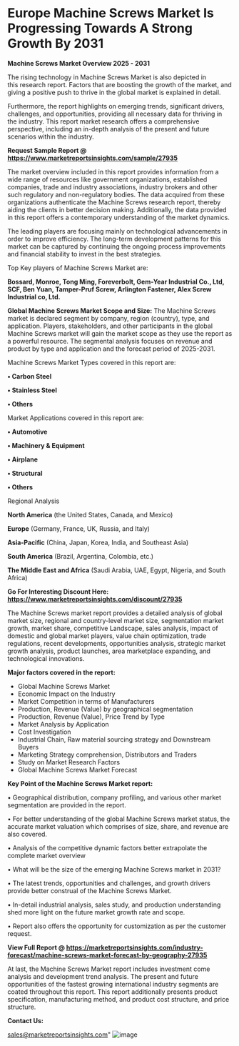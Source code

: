 # Europe Machine Screws Market Is Progressing Towards A Strong Growth By 2031

<Strong> Machine Screws Market Overview 2025 - 2031</strong>

The rising technology in Machine Screws Market is also depicted in this research report. Factors that are boosting the growth of the market, and giving a positive push to thrive in the global market is explained in detail.

Furthermore, the report highlights on emerging trends, significant drivers, challenges, and opportunities, providing all necessary data for thriving in the industry. This report market research offers a comprehensive perspective, including an in-depth analysis of the present and future scenarios within the industry.

<strong>Request Sample Report @ <a href=https://www.marketreportsinsights.com/sample/27935>https://www.marketreportsinsights.com/sample/27935</a></strong>

The market overview included in this report provides information from a wide range of resources like government organizations, established companies, trade and industry associations, industry brokers and other such regulatory and non-regulatory bodies. The data acquired from these organizations authenticate the Machine Screws research report, thereby aiding the clients in better decision making. Additionally, the data provided in this report offers a contemporary understanding of the market dynamics.

The leading players are focusing mainly on technological advancements in order to improve efficiency. The long-term development patterns for this market can be captured by continuing the ongoing process improvements and financial stability to invest in the best strategies.

Top Key players of Machine Screws Market are:

<strong>Bossard, Monroe, Tong Ming, Foreverbolt, Gem-Year Industrial Co., Ltd, SCF, Ben Yuan, Tamper-Pruf Screw, Arlington Fastener, Alex Screw Industrial co, Ltd.</strong>

<strong><b>Global Machine Screws Market Scope and Size:</b></strong>
The Machine Screws market is declared segment by company, region (country), type, and application. Players, stakeholders, and other participants in the global Machine Screws market will gain the market scope as they use the report as a powerful resource. The segmental analysis focuses on revenue and product by type and application and the forecast period of 2025-2031.

Machine Screws Market Types covered in this report are:

<strong>• Carbon Steel

• Stainless Steel

• Others</strong>

Market Applications covered in this report are:

<strong>• Automotive

• Machinery & Equipment

• Airplane

• Structural

• Others</strong> 

Regional Analysis

<strong>North America</strong> (the United States, Canada, and Mexico)

<strong>Europe</strong> (Germany, France, UK, Russia, and Italy)

<strong>Asia-Pacific</strong> (China, Japan, Korea, India, and Southeast Asia)

<strong>South America</strong> (Brazil, Argentina, Colombia, etc.)

<strong>The Middle East and Africa</strong> (Saudi Arabia, UAE, Egypt, Nigeria, and South Africa)

<strong>Go For Interesting Discount Here: <a href=https://www.marketreportsinsights.com/discount/27935>https://www.marketreportsinsights.com/discount/27935</a></strong>

The Machine Screws market report provides a detailed analysis of global market size, regional and country-level market size, segmentation market growth, market share, competitive Landscape, sales analysis, impact of domestic and global market players, value chain optimization, trade regulations, recent developments, opportunities analysis, strategic market growth analysis, product launches, area marketplace expanding, and technological innovations.

<strong><b>Major factors covered in the report:</b></strong>
<ul>
  <li>Global Machine Screws Market </li>
  <li>Economic Impact on the Industry</li>
  <li>Market Competition in terms of Manufacturers</li>
  <li>Production, Revenue (Value) by geographical segmentation</li>
  <li>Production, Revenue (Value), Price Trend by Type</li>
  <li>Market Analysis by Application</li>
  <li>Cost Investigation</li>
  <li>Industrial Chain, Raw material sourcing strategy and Downstream Buyers</li>
  <li>Marketing Strategy comprehension, Distributors and Traders</li>
  <li>Study on Market Research Factors</li>
  <li>Global Machine Screws Market Forecast</li>
</ul>

<strong><b>Key Point of the Machine Screws Market report:</b></strong>

• Geographical distribution, company profiling, and various other market segmentation are provided in the report.

• For better understanding of the global Machine Screws market status, the accurate market valuation which comprises of size, share, and revenue are also covered.

• Analysis of the competitive dynamic factors better extrapolate the complete market overview

• What will be the size of the emerging Machine Screws market in 2031?

• The latest trends, opportunities and challenges, and growth drivers provide better construal of the Machine Screws Market.

• In-detail industrial analysis, sales study, and production understanding shed more light on the future market growth rate and scope.

• Report also offers the opportunity for customization as per the customer request.

<strong><b>View Full Report @ <a href=https://marketreportsinsights.com/industry-forecast/machine-screws-market-forecast-by-geography-27935>https://marketreportsinsights.com/industry-forecast/machine-screws-market-forecast-by-geography-27935</a></b></strong>


At last, the Machine Screws Market report includes investment come analysis and development trend analysis. The present and future opportunities of the fastest growing international industry segments are coated throughout this report. This report additionally presents product specification, manufacturing method, and product cost structure, and price structure.

<strong>Contact Us:</strong>

sales@marketreportsinsights.com"
![image](https://github.com/user-attachments/assets/7dc543c6-989a-40ea-8e4b-bae11f34c052)
